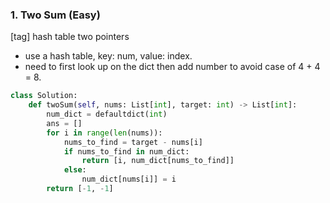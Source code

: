 ### 1. Two Sum (Easy)
\[tag\] hash table two pointers
- use a hash table, key: num, value: index.
- need to first look up on the dict then add number to avoid case of 4 + 4 = 8. 

``` python
class Solution:
    def twoSum(self, nums: List[int], target: int) -> List[int]:
        num_dict = defaultdict(int)
        ans = []
        for i in range(len(nums)):
            nums_to_find = target - nums[i]
            if nums_to_find in num_dict:
                return [i, num_dict[nums_to_find]]                
            else:
                num_dict[nums[i]] = i
        return [-1, -1]
```
